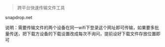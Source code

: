 > 跨平台快速传输文件工具

snapdrop.net

说明：需要传输文件的两个设备在同一wifi下登录这个网址即可传输，如果要多批量传送，把下载方设备的下载设置改成每次不询问，提前设好下载文件存放位置即可